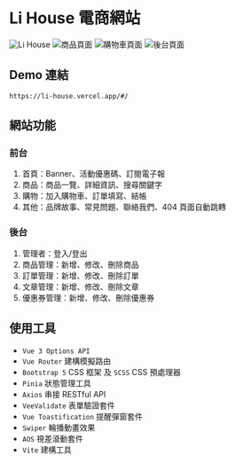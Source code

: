 # Li House 電商網站
![Li House](https://i.imgur.com/vbNAbKw.png)
![商品頁面](https://i.imgur.com/JVYsdfF.png)
![購物車頁面](https://i.imgur.com/4fAKdbu.png)
![後台頁面](https://i.imgur.com/JVNvrjf.png)
## Demo 連結
```
https://li-house.vercel.app/#/
```
## 網站功能
### 前台

1. 首頁：Banner、活動優惠碼、訂閱電子報
2. 商品：商品一覽、詳細資訊、搜尋關鍵字
3. 購物：加入購物車、訂單填寫、結帳
4. 其他：品牌故事、常見問題、聯絡我們、404 頁面自動跳轉

### 後台

1. 管理者：登入/登出
2. 商品管理：新增、修改、刪除商品
3. 訂單管理：新增、修改、刪除訂單
4. 文章管理：新增、修改、刪除文章
5. 優惠券管理：新增、修改、刪除優惠券

## 使用工具
* `Vue 3 Options API` 
* `Vue Router` 建構模擬路由
* `Bootstrap 5` CSS 框架 及 `SCSS` CSS 預處理器
* `Pinia` 狀態管理工具
* `Axios` 串接 RESTful API 
* `VeeValidate` 表單驗證套件
* `Vue Toastification` 提醒彈窗套件
* `Swiper` 輪播動畫效果
* `AOS` 視差滾動套件
* `Vite` 建構工具